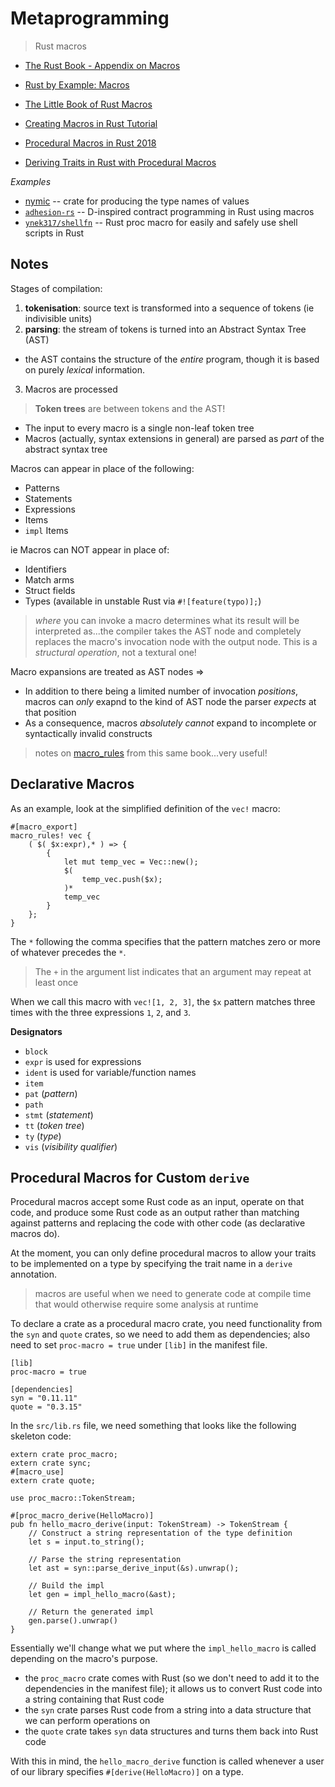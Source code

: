# Metaprogramming
> Rust macros

* [The Rust Book - Appendix on Macros](https://doc.rust-lang.org/book/second-edition/appendix-04-macros.html)
* [Rust by Example: Macros](https://doc.rust-lang.org/rust-by-example/macros.html)
* [The Little Book of Rust Macros](https://danielkeep.github.io/tlborm/book/mbe-README.html)

* [Creating Macros in Rust Tutorial](https://hub.packtpub.com/creating-macros-in-rust-tutorial/)
* [Procedural Macros in Rust 2018](https://blog.rust-lang.org/2018/12/21/Procedural-Macros-in-Rust-2018.html)
* [Deriving Traits in Rust with Procedural Macros](https://naftuli.wtf/2019/01/02/rust-derive-macros/)

*Examples*
* [nymic](https://github.com/myrrlyn/nymic) -- crate for producing the type names of values
* [`adhesion-rs`](https://github.com/ErichDonGubler/adhesion-rs) -- D-inspired contract programming in Rust using macros
* [`ynek317/shellfn`](https://github.com/synek317/shellfn) -- Rust proc macro for easily and safely use shell scripts in Rust

## Notes

Stages of compilation:
1. **tokenisation**: source text is transformed into a sequence of tokens (ie indivisible units)
2. **parsing**: the stream of tokens is turned into an Abstract Syntax Tree (AST)
* the AST contains the structure of the *entire* program, though it is based on purely *lexical* information. 
3. Macros are processed

> **Token trees** are between tokens and the AST!

* The input to every macro is a single non-leaf token tree
* Macros (actually, syntax extensions in general) are parsed as *part* of the abstract syntax tree

Macros can appear in place of the following:
* Patterns
* Statements
* Expressions
* Items
* `impl` Items

ie Macros can NOT appear in place of:
* Identifiers
* Match arms
* Struct fields
* Types (available in unstable Rust via `#![feature(typo)];`)

> *where* you can invoke a macro determines what its result will be interpreted as...the compiler takes the AST node and completely replaces the macro's invocation node with the output node. This is a *structural operation*, not a textural one!

Macro expansions are treated as AST nodes =>
* In addition to there being a limited number of invocation *positions*, macros can *only* exapnd to the kind of AST node the parser *expects* at that position
* As a consequence, macros *absolutely cannot* expand to incomplete or syntactically invalid constructs

> notes on [macro_rules](./macro_rules.md) from this same book...very useful!

## Declarative Macros

As an example, look at the simplified definition of the `vec!` macro:

```
#[macro_export]
macro_rules! vec {
    ( $( $x:expr),* ) => {
        {
            let mut temp_vec = Vec::new();
            $(
                temp_vec.push($x);
            )*
            temp_vec
        }
    };
}
```

The `*` following the comma specifies that the pattern matches zero or more of whatever precedes the `*`.

> The `+` in the argument list indicates that an argument may repeat at least once

When we call this macro with ```vec![1, 2, 3]```, the `$x` pattern matches three times with the three expressions `1`, `2`, and `3`.

**Designators**<br>
* `block`
* `expr` is used for expressions
* `ident` is used for variable/function names
* `item`
* `pat` (*pattern*)
* `path`
* `stmt` (*statement*)
* `tt` (*token tree*)
* `ty` (*type*)
* `vis` (*visibility qualifier*)

## Procedural Macros for Custom ```derive```

Procedural macros accept some Rust code as an input, operate on that code, and produce some Rust code as an output rather than matching against patterns and replacing the code with other code (as declarative macros do). 

At the moment, you can only define procedural macros to allow your traits to be implemented on a type by specifying the trait name in a ```derive``` annotation.

> macros are useful when we need to generate code at compile time that would otherwise require some analysis at runtime

To declare a crate as a procedural macro crate, you need functionality from the `syn` and `quote` crates, so we need to add them as dependencies; also need to set `proc-macro = true` under `[lib]` in the manifest file.

```
[lib]
proc-macro = true

[dependencies]
syn = "0.11.11"
quote = "0.3.15"
```


In the `src/lib.rs` file, we need something that looks like the following skeleton code:

```
extern crate proc_macro;
extern crate sync;
#[macro_use]
extern crate quote;

use proc_macro::TokenStream;

#[proc_macro_derive(HelloMacro)]
pub fn hello_macro_derive(input: TokenStream) -> TokenStream {
    // Construct a string representation of the type definition
    let s = input.to_string();

    // Parse the string representation
    let ast = syn::parse_derive_input(&s).unwrap();

    // Build the impl
    let gen = impl_hello_macro(&ast);

    // Return the generated impl
    gen.parse().unwrap()
}
```

Essentially we'll change what we put where the `impl_hello_macro` is called depending on the macro's purpose.

* the `proc_macro` crate comes with Rust (so we don't need to add it to the dependencies in the manifest file); it allows us to convert Rust code into a string containing that Rust code
* the `syn` crate parses Rust code from a string into a data structure that we can perform operations on
* the `quote` crate takes `syn` data structures and turns them back into Rust code

With this in mind, the `hello_macro_derive` function is called whenever a user of our library specifies `#[derive(HelloMacro)]` on a type. 
